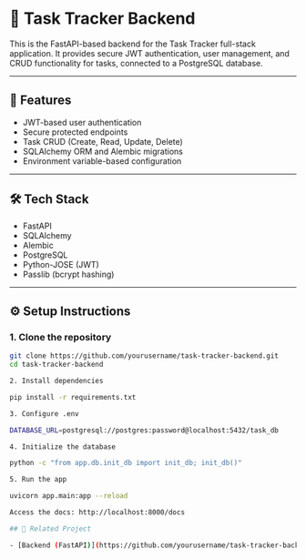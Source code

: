 # 🧠 Task Tracker Backend

This is the FastAPI-based backend for the Task Tracker full-stack application. It provides secure JWT authentication, user management, and CRUD functionality for tasks, connected to a PostgreSQL database.

---

## 🚀 Features

- JWT-based user authentication
- Secure protected endpoints
- Task CRUD (Create, Read, Update, Delete)
- SQLAlchemy ORM and Alembic migrations
- Environment variable-based configuration

---

## 🛠️ Tech Stack

- FastAPI
- SQLAlchemy
- Alembic
- PostgreSQL
- Python-JOSE (JWT)
- Passlib (bcrypt hashing)

---

## ⚙️ Setup Instructions

### 1. Clone the repository

```bash
git clone https://github.com/yourusername/task-tracker-backend.git
cd task-tracker-backend

2. Install dependencies

pip install -r requirements.txt

3. Configure .env

DATABASE_URL=postgresql://postgres:password@localhost:5432/task_db

4. Initialize the database

python -c "from app.db.init_db import init_db; init_db()"

5. Run the app

uvicorn app.main:app --reload

Access the docs: http://localhost:8000/docs

## 🔗 Related Project

- [Backend (FastAPI)](https://github.com/yourusername/task-tracker-backend)
